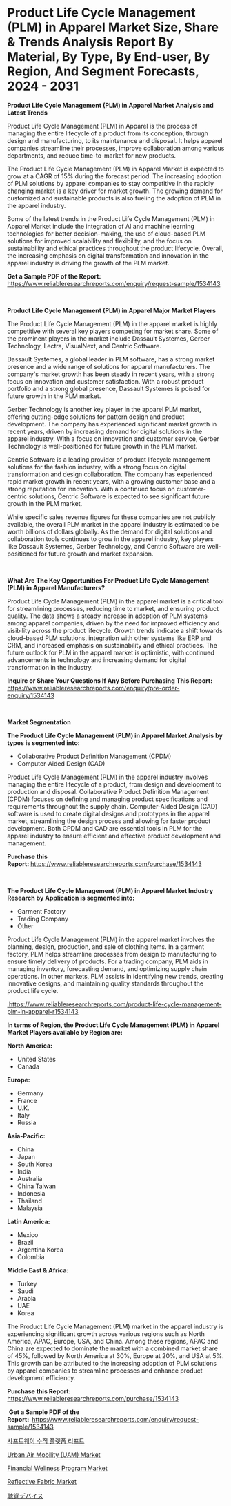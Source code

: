 <p><h1>Product Life Cycle Management (PLM) in Apparel Market Size, Share & Trends Analysis Report By Material, By Type, By End-user, By Region, And Segment Forecasts, 2024 - 2031</h1></p><p><strong>Product Life Cycle Management (PLM) in Apparel Market Analysis and Latest Trends</strong></p>
<p><p>Product Life Cycle Management (PLM) in Apparel is the process of managing the entire lifecycle of a product from its conception, through design and manufacturing, to its maintenance and disposal. It helps apparel companies streamline their processes, improve collaboration among various departments, and reduce time-to-market for new products.</p><p>The Product Life Cycle Management (PLM) in Apparel Market is expected to grow at a CAGR of 15% during the forecast period. The increasing adoption of PLM solutions by apparel companies to stay competitive in the rapidly changing market is a key driver for market growth. The growing demand for customized and sustainable products is also fueling the adoption of PLM in the apparel industry.</p><p>Some of the latest trends in the Product Life Cycle Management (PLM) in Apparel Market include the integration of AI and machine learning technologies for better decision-making, the use of cloud-based PLM solutions for improved scalability and flexibility, and the focus on sustainability and ethical practices throughout the product lifecycle. Overall, the increasing emphasis on digital transformation and innovation in the apparel industry is driving the growth of the PLM market.</p></p>
<p><strong>Get a Sample PDF of the Report:&nbsp;</strong> <a href="https://www.reliableresearchreports.com/enquiry/request-sample/1534143">https://www.reliableresearchreports.com/enquiry/request-sample/1534143</a></p>
<p>&nbsp;</p>
<p><strong>Product Life Cycle Management (PLM) in Apparel Major Market Players</strong></p>
<p><p>The Product Life Cycle Management (PLM) in the apparel market is highly competitive with several key players competing for market share. Some of the prominent players in the market include Dassault Systemes, Gerber Technology, Lectra, VisualNext, and Centric Software.</p><p>Dassault Systemes, a global leader in PLM software, has a strong market presence and a wide range of solutions for apparel manufacturers. The company's market growth has been steady in recent years, with a strong focus on innovation and customer satisfaction. With a robust product portfolio and a strong global presence, Dassault Systemes is poised for future growth in the PLM market.</p><p>Gerber Technology is another key player in the apparel PLM market, offering cutting-edge solutions for pattern design and product development. The company has experienced significant market growth in recent years, driven by increasing demand for digital solutions in the apparel industry. With a focus on innovation and customer service, Gerber Technology is well-positioned for future growth in the PLM market.</p><p>Centric Software is a leading provider of product lifecycle management solutions for the fashion industry, with a strong focus on digital transformation and design collaboration. The company has experienced rapid market growth in recent years, with a growing customer base and a strong reputation for innovation. With a continued focus on customer-centric solutions, Centric Software is expected to see significant future growth in the PLM market.</p><p>While specific sales revenue figures for these companies are not publicly available, the overall PLM market in the apparel industry is estimated to be worth billions of dollars globally. As the demand for digital solutions and collaboration tools continues to grow in the apparel industry, key players like Dassault Systemes, Gerber Technology, and Centric Software are well-positioned for future growth and market expansion.</p></p>
<p>&nbsp;</p>
<p><strong>What Are The Key Opportunities For Product Life Cycle Management (PLM) in Apparel Manufacturers?</strong></p>
<p><p>Product Life Cycle Management (PLM) in the apparel market is a critical tool for streamlining processes, reducing time to market, and ensuring product quality. The data shows a steady increase in adoption of PLM systems among apparel companies, driven by the need for improved efficiency and visibility across the product lifecycle. Growth trends indicate a shift towards cloud-based PLM solutions, integration with other systems like ERP and CRM, and increased emphasis on sustainability and ethical practices. The future outlook for PLM in the apparel market is optimistic, with continued advancements in technology and increasing demand for digital transformation in the industry.</p></p>
<p><strong>Inquire or Share Your Questions If Any Before Purchasing This Report:</strong> <a href="https://www.reliableresearchreports.com/enquiry/pre-order-enquiry/1534143">https://www.reliableresearchreports.com/enquiry/pre-order-enquiry/1534143</a></p>
<p>&nbsp;</p>
<p><strong>Market Segmentation</strong></p>
<p><strong>The Product Life Cycle Management (PLM) in Apparel Market Analysis by types is segmented into:</strong></p>
<p><ul><li>Collaborative Product Definition Management (CPDM)</li><li>Computer-Aided Design (CAD)</li></ul></p>
<p><p>Product Life Cycle Management (PLM) in the apparel industry involves managing the entire lifecycle of a product, from design and development to production and disposal. Collaborative Product Definition Management (CPDM) focuses on defining and managing product specifications and requirements throughout the supply chain. Computer-Aided Design (CAD) software is used to create digital designs and prototypes in the apparel market, streamlining the design process and allowing for faster product development. Both CPDM and CAD are essential tools in PLM for the apparel industry to ensure efficient and effective product development and management.</p></p>
<p><strong>Purchase this Report:&nbsp;</strong><a href="https://www.reliableresearchreports.com/purchase/1534143">https://www.reliableresearchreports.com/purchase/1534143</a></p>
<p>&nbsp;</p>
<p><strong>The Product Life Cycle Management (PLM) in Apparel Market Industry Research by Application is segmented into:</strong></p>
<p><ul><li>Garment Factory</li><li>Trading Company</li><li>Other</li></ul></p>
<p><p>Product Life Cycle Management (PLM) in the apparel market involves the planning, design, production, and sale of clothing items. In a garment factory, PLM helps streamline processes from design to manufacturing to ensure timely delivery of products. For a trading company, PLM aids in managing inventory, forecasting demand, and optimizing supply chain operations. In other markets, PLM assists in identifying new trends, creating innovative designs, and maintaining quality standards throughout the product life cycle.</p></p>
<p><a href="https://www.reliableresearchreports.com/product-life-cycle-management-plm-in-apparel-r1534143">&nbsp;https://www.reliableresearchreports.com/product-life-cycle-management-plm-in-apparel-r1534143</a></p>
<p><strong>In terms of Region, the Product Life Cycle Management (PLM) in Apparel Market Players available by Region are:</strong></p>
<p>
    <p> <strong> North America: </strong>
        <ul>
            <li>United States</li>
            <li>Canada</li>
        </ul>
        </p> 
    <p> <strong> Europe: </strong>
        <ul>
            <li>Germany</li>
            <li>France</li>
            <li>U.K.</li>
            <li>Italy</li>
            <li>Russia</li>
        </ul>
        </p> 
    <p> <strong> Asia-Pacific: </strong>
        <ul>
            <li>China</li>
            <li>Japan</li>
            <li>South Korea</li>
            <li>India</li>
            <li>Australia</li>
            <li>China Taiwan</li>
            <li>Indonesia</li>
            <li>Thailand</li>
            <li>Malaysia</li>
        </ul>
        </p> 
    <p> <strong> Latin America: </strong>
        <ul>
            <li>Mexico</li>
            <li>Brazil</li>
            <li>Argentina Korea</li>
            <li>Colombia</li>
        </ul>
        </p> 
    <p> <strong> Middle East & Africa: </strong>
        <ul>
            <li>Turkey</li>
            <li>Saudi</li>
            <li>Arabia</li>
            <li>UAE</li>
            <li>Korea</li>
        </ul>
    </p>
    </p>
<p><p>The Product Life Cycle Management (PLM) market in the apparel industry is experiencing significant growth across various regions such as North America, APAC, Europe, USA, and China. Among these regions, APAC and China are expected to dominate the market with a combined market share of 45%, followed by North America at 30%, Europe at 20%, and USA at 5%. This growth can be attributed to the increasing adoption of PLM solutions by apparel companies to streamline processes and enhance product development efficiency.</p></p>
<p><strong>Purchase this Report: </strong><a href="https://www.reliableresearchreports.com/purchase/1534143">https://www.reliableresearchreports.com/purchase/1534143</a></p>
<p>&nbsp;<strong>Get a Sample PDF of the Report:&nbsp;&nbsp;</strong><a href="https://www.reliableresearchreports.com/enquiry/request-sample/1534143">https://www.reliableresearchreports.com/enquiry/request-sample/1534143</a></p>
<p><strong></strong></p>
<p><p><a href="https://github.com/solomonbode85/Market-Research-Report-List-1/blob/main/450485461394.md">샤프트웨이 수직 플랫폼 리프트</a></p><p><a href="https://github.com/tamvrosiya/Market-Research-Report-List-4/blob/main/urban-air-mobility-uam-market.md">Urban Air Mobility (UAM) Market</a></p><p><a href="https://www.linkedin.com/pulse/financial-wellness-program-market-size-reveals-best-marketing-xx6ue?trackingId=r5d0IDuwJqYuF4Pb3sVnOw%3D%3D">Financial Wellness Program Market</a></p><p><a href="https://issuu.com/reportprime-2/docs/reflective-fabric-market-size-2030.pptx">Reflective Fabric Market</a></p><p><a href="https://github.com/luffiazaza/Market-Research-Report-List-1/blob/main/501778262032.md">聴覚デバイス</a></p></p>